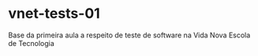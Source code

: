 # vnet-tests-01
Base da primeira aula a respeito de teste de software na Vida Nova Escola de Tecnologia
